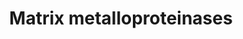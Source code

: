 ---
annotations:
- type: Pathway Ontology
  value: cell-extracellular matrix signaling pathway
authors:
- MaintBot
- Thomas
- Ddigles
- Eweitz
description: 'Matrix metalloproteinases (MMPs) are zinc-dependent endopeptidases;
  other family members are adamalysins, serralysins, and astacins. The MMPs belong
  to a larger family of proteases known as the metzincin superfamily. Collectively
  they are capable of degrading all kinds of extracellular matrix proteins, but also
  can process a number of bioactive molecules. They are known to be involved in the
  cleavage of cell surface receptors, the release of apoptotic ligands (such as the
  FAS ligand), and chemokine/cytokine in/activation. MMPs are also thought to play
  a major role on cell behaviors such as cell proliferation, migration (adhesion/dispersion),
  differentiation, angiogenesis, apoptosis and host defense.  Source: [[wikipedia:Matrix_metalloproteinase|Wikipedia]]'
last-edited: 2021-05-21
organisms:
- Pan troglodytes
redirect_from:
- /index.php/Pathway:WP942
- /instance/WP942
schema-jsonld:
- '@context': https://schema.org/
  '@id': https://wikipathways.github.io/pathways/WP942.html
  '@type': Dataset
  creator:
    '@type': Organization
    name: WikiPathways
  description: 'Matrix metalloproteinases (MMPs) are zinc-dependent endopeptidases;
    other family members are adamalysins, serralysins, and astacins. The MMPs belong
    to a larger family of proteases known as the metzincin superfamily. Collectively
    they are capable of degrading all kinds of extracellular matrix proteins, but
    also can process a number of bioactive molecules. They are known to be involved
    in the cleavage of cell surface receptors, the release of apoptotic ligands (such
    as the FAS ligand), and chemokine/cytokine in/activation. MMPs are also thought
    to play a major role on cell behaviors such as cell proliferation, migration (adhesion/dispersion),
    differentiation, angiogenesis, apoptosis and host defense.  Source: [[wikipedia:Matrix_metalloproteinase|Wikipedia]]'
  keywords:
  - MMP1
  - MMP13
  - MMP21
  - MMP14
  - BSG
  - MMP2
  - TIMP4
  - MMP3
  - MMP24
  - MMP12
  - MMP19
  - TIMP2
  - MMP9
  - MMP10
  - MMP16
  - MMP7
  - MMP25
  - MMP28
  - MMP23A
  - MMP8
  - MMP26
  - TIMP3
  - TCF20
  - MMP15
  - MMP23B
  - MMP20
  - MMP17
  - MMP27
  - MMP11
  - TNF
  - TIMP1
  license: CC0
  name: Matrix metalloproteinases
seo: CreativeWork
title: Matrix metalloproteinases
wpid: WP942
---